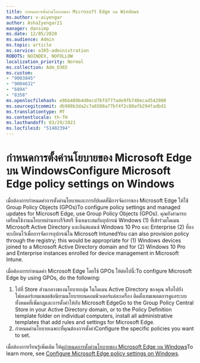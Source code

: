 ```yaml
---
title: กําหนดการตั้งค่านโยบายของ Microsoft Edge บน Windows
ms.author: v-aiyengar
author: AshaIyengar21
manager: dansimp
ms.date: 12/05/2020
ms.audience: Admin
ms.topic: article
ms.service: o365-administration
ROBOTS: NOINDEX, NOFOLLOW
localization_priority: Normal
ms.collection: Adm_O365
ms.custom:
- "9003845"
- "9004632"
- "6894"
- "8358"
ms.openlocfilehash: e9bb489b4d8ecd76fd777ade9fb740ecad542900
ms.sourcegitcommit: db908b3da2c7a6508a77bf4f2c80afb294fadbd1
ms.translationtype: MT
ms.contentlocale: th-TH
ms.lasthandoff: 03/29/2021
ms.locfileid: "51402394"
---
```

# <a name="configure-microsoft-edge-policy-settings-on-windows"></a><span data-ttu-id="9fc89-102">กําหนดการตั้งค่านโยบายของ Microsoft Edge บน Windows</span><span class="sxs-lookup"><span data-stu-id="9fc89-102">Configure Microsoft Edge policy settings on Windows</span></span>

<span data-ttu-id="9fc89-103">เมื่อต้องการกําหนดค่าการตั้งค่านโยบายและการอัปเดตที่มีการจัดการของ Microsoft Edge ให้ใช้ Group Policy Objects (GPOs)</span><span class="sxs-lookup"><span data-stu-id="9fc89-103">To configure policy settings and managed updates for Microsoft Edge, use Group Policy Objects (GPOs).</span></span> <span data-ttu-id="9fc89-104">คุณยังสามารถเตรียมใช้งานนโยบายผ่านทางรีจิสทรี ซึ่งเหมาะสมกับอุปกรณ์ Windows (1) ที่เข้าร่วมโดเมน Microsoft Active Directory และอินสแตนซ์ Windows 10 Pro และ Enterprise (2) ที่ลงทะเบียนไว้เพื่อการจัดการอุปกรณ์ใน Microsoft Intuned</span><span class="sxs-lookup"><span data-stu-id="9fc89-104">You can also provision policy through the registry; this would be appropriate for (1) Windows devices joined to a Microsoft Active Directory domain and for (2) Windows 10 Pro and Enterprise instances enrolled for device management in Microsoft Intune.</span></span>

<span data-ttu-id="9fc89-105">เมื่อต้องการกําหนดค่า Microsoft Edge โดยใช้ GPOs ให้ต่อไปนี้:</span><span class="sxs-lookup"><span data-stu-id="9fc89-105">To configure Microsoft Edge by using GPOs, do the following:</span></span>

1. <span data-ttu-id="9fc89-106">ไปที่ Store ส่วนกลางของนโยบายกลุ่ม ในโดเมน Active Directory ของคุณ หรือไปยังโฟลเดอร์เทมเพลตข้อนิยามนโยบายบนคอมพิวเตอร์แต่ละเครื่อง ติดตั้งเทมเพลตการดูแลระบบทั้งหมดที่เพิ่มกฎและการตั้งค่าให้กับ Microsoft Edge</span><span class="sxs-lookup"><span data-stu-id="9fc89-106">Go to the Group Policy Central Store in your Active Directory domain, or to the Policy Definition template folder on individual computers, install all administrative templates that add rules and settings for Microsoft Edge.</span></span>
2. <span data-ttu-id="9fc89-107">กําหนดค่านโยบายเฉพาะที่คุณต้องการตั้งค่า</span><span class="sxs-lookup"><span data-stu-id="9fc89-107">Configure the specific policies you want to set.</span></span>

<span data-ttu-id="9fc89-108">เมื่อต้องการเรียนรู้เพิ่มเติม ให้ดู[กําหนดการตั้งค่านโยบายของ Microsoft Edge บน Windows](https://go.microsoft.com/fwlink/?linkid=2135024)</span><span class="sxs-lookup"><span data-stu-id="9fc89-108">To learn more, see [Configure Microsoft Edge policy settings on Windows](https://go.microsoft.com/fwlink/?linkid=2135024).</span></span>
